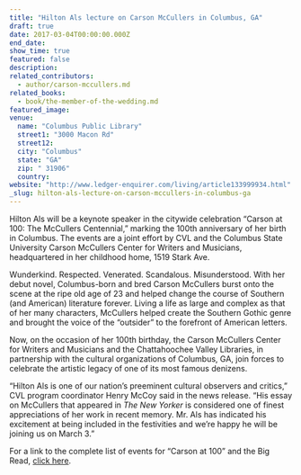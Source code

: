 ```yaml
---
title: "Hilton Als lecture on Carson McCullers in Columbus, GA"
draft: true
date: 2017-03-04T00:00:00.000Z
end_date:
show_time: true
featured: false
description:
related_contributors:
  - author/carson-mccullers.md
related_books:
  - book/the-member-of-the-wedding.md
featured_image: 
venue:
  name: "Columbus Public Library"
  street1: "3000 Macon Rd"
  street12:
  city: "Columbus"
  state: "GA"
  zip: " 31906"
  country:
website: "http://www.ledger-enquirer.com/living/article133999934.html"
_slug: hilton-als-lecture-on-carson-mccullers-in-columbus-ga
---
```


Hilton Als will be a keynote speaker in the citywide celebration “Carson at 100: The McCullers Centennial,” marking the 100th anniversary of her birth in Columbus. The events are a joint effort by CVL and the Columbus State University Carson McCullers Center for Writers and Musicians, headquartered in her childhood home, 1519 Stark Ave.

Wunderkind. Respected. Venerated. Scandalous. Misunderstood. With her debut novel, Columbus-born and bred Carson McCullers burst onto the scene at the ripe old age of 23 and helped change the course of Southern (and American) literature forever. Living a life as large and complex as that of her many characters, McCullers helped create the Southern Gothic genre and brought the voice of the “outsider” to the forefront of American letters.

Now, on the occasion of her 100th birthday, the Carson McCullers Center for Writers and Musicians and the Chattahoochee Valley Libraries, in partnership with the cultural organizations of Columbus, GA, join forces to celebrate the artistic legacy of one of its most famous denizens.

“Hilton Als is one of our nation’s preeminent cultural observers and critics,” CVL program coordinator Henry McCoy said in the news release. “His essay on McCullers that appeared in _The New Yorker_ is considered one of finest appreciations of her work in recent memory. Mr. Als has indicated his excitement at being included in the festivities and we’re happy he will be joining us on March 3.”

For a link to the complete list of events for “Carson at 100” and the Big Read, [click here](http://www.cvlga.org/blog/carsonmccullers100/).

